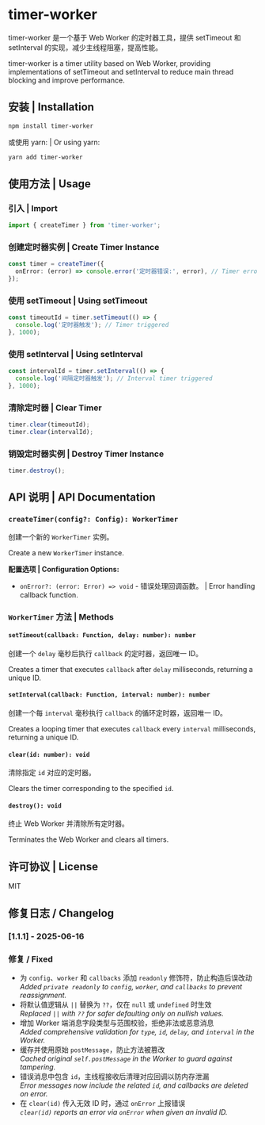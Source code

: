 # timer-worker

timer-worker 是一个基于 Web Worker 的定时器工具，提供 setTimeout 和 setInterval 的实现，减少主线程阻塞，提高性能。

timer-worker is a timer utility based on Web Worker, providing implementations of setTimeout and setInterval to reduce main thread blocking and improve performance.

## 安装 | Installation

```sh
npm install timer-worker
```

或使用 yarn: | Or using yarn:

```sh
yarn add timer-worker
```

## 使用方法 | Usage

### 引入 | Import

```ts
import { createTimer } from 'timer-worker';
```

### 创建定时器实例 | Create Timer Instance

```ts
const timer = createTimer({
  onError: (error) => console.error('定时器错误:', error), // Timer error
});
```

### 使用 setTimeout | Using setTimeout

```ts
const timeoutId = timer.setTimeout(() => {
  console.log('定时器触发'); // Timer triggered
}, 1000);
```

### 使用 setInterval | Using setInterval

```ts
const intervalId = timer.setInterval(() => {
  console.log('间隔定时器触发'); // Interval timer triggered
}, 1000);
```

### 清除定时器 | Clear Timer

```ts
timer.clear(timeoutId);
timer.clear(intervalId);
```

### 销毁定时器实例 | Destroy Timer Instance

```ts
timer.destroy();
```

## API 说明 | API Documentation

### `createTimer(config?: Config): WorkerTimer`

创建一个新的 `WorkerTimer` 实例。

Create a new `WorkerTimer` instance.

**配置选项 | Configuration Options:**

- `onError?: (error: Error) => void` - 错误处理回调函数。 | Error handling callback function.

### `WorkerTimer` 方法 | Methods

#### `setTimeout(callback: Function, delay: number): number`

创建一个 `delay` 毫秒后执行 `callback` 的定时器，返回唯一 ID。

Creates a timer that executes `callback` after `delay` milliseconds, returning a unique ID.

#### `setInterval(callback: Function, interval: number): number`

创建一个每 `interval` 毫秒执行 `callback` 的循环定时器，返回唯一 ID。

Creates a looping timer that executes `callback` every `interval` milliseconds, returning a unique ID.

#### `clear(id: number): void`

清除指定 `id` 对应的定时器。

Clears the timer corresponding to the specified `id`.

#### `destroy(): void`

终止 Web Worker 并清除所有定时器。

Terminates the Web Worker and clears all timers.

## 许可协议 | License

MIT

## 修复日志 / Changelog

### [1.1.1] - 2025-06-16

### 修复 / Fixed

- 为 `config`、`worker` 和 `callbacks` 添加 `readonly` 修饰符，防止构造后误改动  
  *Added `private readonly` to `config`, `worker`, and `callbacks` to prevent reassignment.*
- 将默认值逻辑从 `||` 替换为 `??`，仅在 `null` 或 `undefined` 时生效  
  *Replaced `||` with `??` for safer defaulting only on nullish values.*
- 增加 Worker 端消息字段类型与范围校验，拒绝非法或恶意消息  
  *Added comprehensive validation for `type`, `id`, `delay`, and `interval` in the Worker.*
- 缓存并使用原始 `postMessage`，防止方法被篡改  
  *Cached original `self.postMessage` in the Worker to guard against tampering.*
- 错误消息中包含 `id`，主线程接收后清理对应回调以防内存泄漏  
  *Error messages now include the related `id`, and callbacks are deleted on error.*
- 在 `clear(id)` 传入无效 ID 时，通过 `onError` 上报错误  
  *`clear(id)` reports an error via `onError` when given an invalid ID.*
  